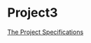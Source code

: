 
# Project3

[The Project Specifications](https://tligorio.github.io/projects/project3/Project-3.html)
